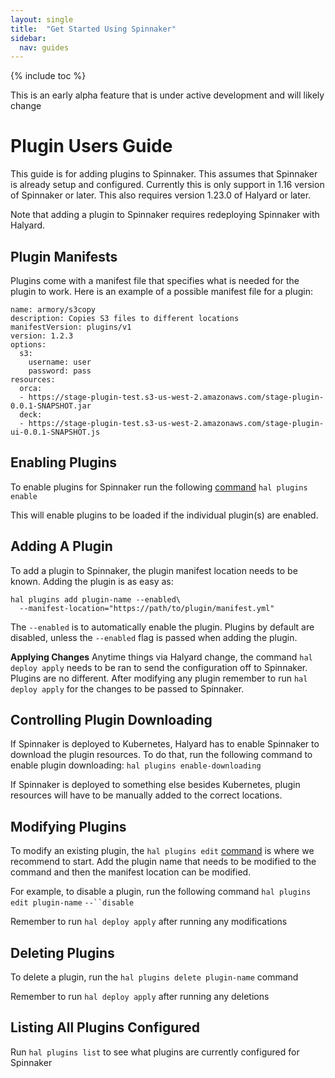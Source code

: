 ```yaml
---
layout: single
title:  "Get Started Using Spinnaker"
sidebar:
  nav: guides
---
```


{% include toc %}

This is an early alpha feature that is under active development and will likely change

# Plugin Users Guide
This guide is for adding plugins to Spinnaker. This assumes that Spinnaker is already setup and configured. Currently this is only support in 1.16 version of Spinnaker or later. This also requires version 1.23.0 of Halyard or later.

Note that adding a plugin to Spinnaker requires redeploying Spinnaker with Halyard.

## Plugin Manifests

Plugins come with a manifest file that specifies what is needed for the plugin to work. Here is an example of a possible manifest file for a plugin:

```
name: armory/s3copy
description: Copies S3 files to different locations
manifestVersion: plugins/v1
version: 1.2.3
options:
  s3:
    username: user
    password: pass
resources:
  orca:
  - https://stage-plugin-test.s3-us-west-2.amazonaws.com/stage-plugin-0.0.1-SNAPSHOT.jar
  deck:
  - https://stage-plugin-test.s3-us-west-2.amazonaws.com/stage-plugin-ui-0.0.1-SNAPSHOT.js
```
## Enabling Plugins

To enable plugins for Spinnaker run the following [command](https://www.spinnaker.io/reference/halyard/commands/#hal-plugins-enable)
`hal plugins enable`

This will enable plugins to be loaded if the individual plugin(s) are enabled.

## Adding A Plugin

To add a plugin to Spinnaker, the plugin manifest location needs to be known. Adding the plugin is as easy as:

```
hal plugins add plugin-name --enabled\
  --manifest-location="https://path/to/plugin/manifest.yml"
```
The `--enabled` is to automatically enable the plugin. Plugins by default are disabled, unless the `--enabled` flag is passed when adding the plugin.

**Applying Changes**
Anytime things via Halyard change, the command `hal deploy apply` needs to be ran to send the configuration off to Spinnaker. Plugins are no different. After modifying any plugin remember to run `hal deploy apply` for the changes to be passed to Spinnaker.

## Controlling Plugin Downloading

If Spinnaker is deployed to Kubernetes, Halyard has to enable Spinnaker to download the plugin resources. To do that, run the following command to enable plugin downloading:
`hal plugins enable-downloading` 

If Spinnaker is deployed to something else besides Kubernetes, plugin resources will have to be manually added to the correct locations.

## Modifying Plugins

To modify an existing plugin, the `hal plugins edit` [command](https://www.spinnaker.io/reference/halyard/commands/#hal-plugins-edit) is where we recommend to start. Add the plugin name that needs to be modified to the command and then the manifest location can be modified.

For example, to disable a plugin, run the following command
`hal plugins edit plugin-name` `--``disable` 

Remember to run `hal deploy apply` after running any modifications

## Deleting Plugins

To delete a plugin, run the `hal plugins delete plugin-name` command

Remember to run `hal deploy apply` after running any deletions

## Listing All Plugins Configured

Run `hal plugins list` to see what plugins are currently configured for Spinnaker
